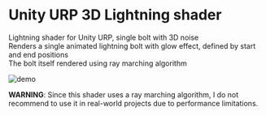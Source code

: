 # Unity URP 3D Lightning shader

Lightning shader for Unity URP, single bolt with 3D noise  
Renders a single animated lightning bolt with glow effect, defined by start and end positions  
The bolt itself rendered using ray marching algorithm  

![demo](https://github.com/nullsoftware/UnityLightning/blob/master/Demo/recorded-demo.gif?raw=true)

**WARNING**: Since this shader uses a ray marching algorithm, I do not recommend to use it in real-world projects due to performance limitations.  
